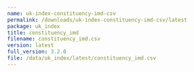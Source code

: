 ```yaml
---
name: uk-index-constituency-imd-csv
permalink: /downloads/uk-index-constituency-imd-csv/latest
package: uk_index
title: constituency_imd
filename: constituency_imd.csv
version: latest
full_version: 3.2.0
file: /data/uk_index/latest/constituency_imd.csv
---
```


